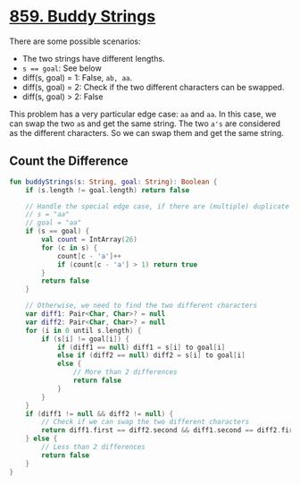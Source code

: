 # [859. Buddy Strings](https://leetcode.com/problems/buddy-strings/description/)

There are some possible scenarios:
* The two strings have different lengths.
* `s == goal`: See below
* diff(s, goal) = 1: False, `ab, aa`.
* diff(s, goal) = 2: Check if the two different characters can be swapped.
* diff(s, goal) > 2: False

This problem has a very particular edge case: `aa` and `aa`. In this case, we can swap the two `a`s and get the same string. The two `a's` are considered as the different characters. So we can swap them and get the same string.

## Count the Difference
```kotlin
fun buddyStrings(s: String, goal: String): Boolean {
    if (s.length != goal.length) return false

    // Handle the special edge case, if there are (multiple) duplicate characters when s == goal
    // s = "aa"
    // goal = "aa"
    if (s == goal) {
        val count = IntArray(26)
        for (c in s) {
            count[c - 'a']++
            if (count[c - 'a'] > 1) return true
        }
        return false
    }

    // Otherwise, we need to find the two different characters
    var diff1: Pair<Char, Char>? = null
    var diff2: Pair<Char, Char>? = null
    for (i in 0 until s.length) {
        if (s[i] != goal[i]) {
            if (diff1 == null) diff1 = s[i] to goal[i]
            else if (diff2 == null) diff2 = s[i] to goal[i]
            else {
                // More than 2 differences
                return false
            }
        }
    }
    if (diff1 != null && diff2 != null) {
        // Check if we can swap the two different characters
        return diff1.first == diff2.second && diff1.second == diff2.first
    } else {
        // Less than 2 differences
        return false
    }
}
```
